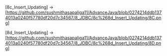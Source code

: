[8c_Insert_Updating] -> [https://github.com/sushmithasapaliga11/AdvanceJava/blob/0274214ddb1374013a0240f57780df20d7c34567/8_JDBC/8c%268d_Insert_Updating/8C.png]

[8d_Insert_Updating] -> [https://github.com/sushmithasapaliga11/AdvanceJava/blob/0274214ddb1374013a0240f57780df20d7c34567/8_JDBC/8c%268d_Insert_Updating/8D.png]
